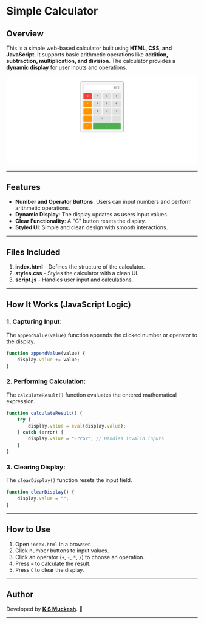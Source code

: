 # Simple Calculator

## Overview
This is a simple web-based calculator built using **HTML, CSS, and JavaScript**. It supports basic arithmetic operations like **addition, subtraction, multiplication, and division**. The calculator provides a **dynamic display** for user inputs and operations.

![Calculator UI](calculator.png)

---

## Features
- **Number and Operator Buttons**: Users can input numbers and perform arithmetic operations.
- **Dynamic Display**: The display updates as users input values.
- **Clear Functionality**: A "C" button resets the display.
- **Styled UI**: Simple and clean design with smooth interactions.

---

## Files Included
1. **index.html** - Defines the structure of the calculator.
2. **styles.css** - Styles the calculator with a clean UI.
3. **script.js** - Handles user input and calculations.

---

## How It Works (JavaScript Logic)

### 1. Capturing Input:
The `appendValue(value)` function appends the clicked number or operator to the display.
```js
function appendValue(value) {
    display.value += value;
}
```

### 2. Performing Calculation:
The `calculateResult()` function evaluates the entered mathematical expression.
```js
function calculateResult() {
    try {
        display.value = eval(display.value);
    } catch (error) {
        display.value = "Error"; // Handles invalid inputs
    }
}
```

### 3. Clearing Display:
The `clearDisplay()` function resets the input field.
```js
function clearDisplay() {
    display.value = "";
}
```

---

## How to Use
1. Open `index.html` in a browser.
2. Click number buttons to input values.
3. Click an operator (`+`, `-`, `*`, `/`) to choose an operation.
4. Press `=` to calculate the result.
5. Press `C` to clear the display.

---

## Author
Developed by **[K S Muckesh](https://github.com/Muckesh)**. 🚀

---
